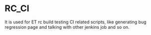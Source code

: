 # RC_CI
It is used for ET rc  build testing CI related scripts, like generating bug regression page and talking with other jenkins job and so on.
